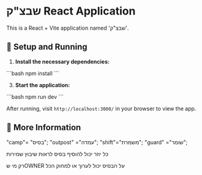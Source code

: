

# שבצ"ק React Application

This is a React + Vite application named 'שבצ"ק'.

## 🚀 Setup and Running


1. **Install the necessary dependencies:**

\```bash
npm install
\```

3. **Start the application:**

\```bash
npm run dev
\```

After running, visit `http://localhost:3000/` in your browser to view the app.

## 📖 More Information


"camp"= "בסיס";
"outpost" ="עמדה";
"shift"="משמרת";
"guard" ="שומר";

כל יוזר יכול להוסיף בסיס
לראות שיבוץ שמירות

רק מי שOWNER על הבסיס יכול לערוך או למחוק הכל




